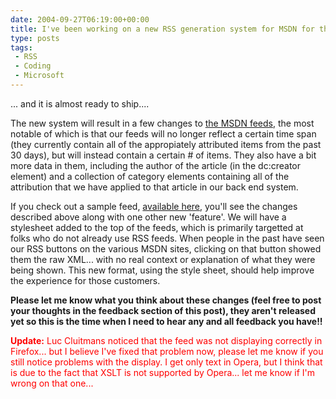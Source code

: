 ```yaml
---
date: 2004-09-27T06:19:00+00:00
title: I've been working on a new RSS generation system for MSDN for the past little while
type: posts
tags:
 - RSS
 - Coding
 - Microsoft
---
```

... and it is almost ready to ship....

The new system will result in a few changes to [the MSDN feeds](https://msdn.microsoft.com/aboutmsdn/rss), the most notable of which is that our feeds will no longer reflect a certain time span (they currently contain all of the appropiately attributed items from the past 30 days), but will instead contain a certain # of items. They also have a bit more data in them, including the author of the article (in the dc:creator element) and a collection of category elements containing all of the attribution that we have applied to that article in our back end system.

If you check out a sample feed, [available here](https://www.duncanmackenzie.net/vbrss.xml), you'll see the changes described above along with one other new 'feature'. We will have a stylesheet added to the top of the feeds, which is primarily targetted at folks who do not already use RSS feeds. When people in the past have seen our RSS buttons on the various MSDN sites, clicking on that button showed them the raw XML... with no real context or explanation of what they were being shown. This new format, using the style sheet, should help improve the experience for those customers.

**Please let me know what you think about these changes (feel free to post your thoughts in the feedback section of this post), they aren't released yet so this is the time when I need to hear any and all feedback you have!!**

<font color="red"><b>Update:</b> Luc Cluitmans noticed that the feed was not displaying correctly in Firefox... but I believe I've fixed that problem now, please let me know if you still notice problems with the display. I get only text in Opera, but I think that is due to the fact that XSLT is not supported by Opera... let me know if I'm wrong on that one...
